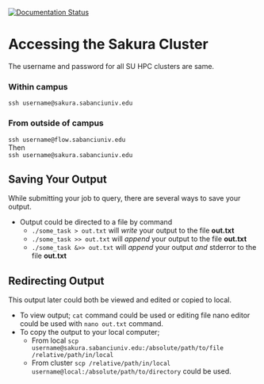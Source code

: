 [![Documentation Status](https://readthedocs.org/projects/su-hpc-tutorials/badge/?version=latest)](https://su-hpc-tutorials.readthedocs.io/en/latest/?badge=latest)

# Accessing the Sakura Cluster

The username and password for all SU HPC clusters are same.
### Within campus
`ssh username@sakura.sabanciuniv.edu`

### From outside of campus
`ssh username@flow.sabanciuniv.edu`  
Then  
`ssh username@sakura.sabanciuniv.edu`  

## Saving Your Output
While submitting your job to query, there are several ways to save your output.  
  
- Output could be directed to a file by command   
    - `./some_task > out.txt` will *write* your output to the file **out.txt**  
    - `./some_task >> out.txt` will *append* your output to the file **out.txt**  
    - `./some_task &>> out.txt` will *append* your output *and* stderror to the file **out.txt**  


## Redirecting Output
This output later could both be viewed and edited or copied to local.  
  
- To view output; `cat` command could be used or editing file nano editor could be used with `nano out.txt` command.  
- To copy the output to your local computer; 
    - From local `scp username@sakura.sabanciuniv.edu:/absolute/path/to/file /relative/path/in/local`
    - From cluster `scp /relative/path/in/local username@local:/absolute/path/to/directory` could be used.    
